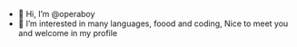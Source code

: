 - 👋 Hi, I’m @operaboy
- 👀 I’m interested in many languages, foood and coding,
  Nice to meet you and welcome in my profile
  


